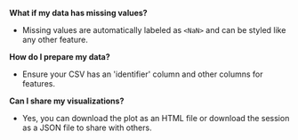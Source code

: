**What if my data has missing values?**

- Missing values are automatically labeled as `<NaN>` and can be styled like any other feature.

**How do I prepare my data?**

- Ensure your CSV has an 'identifier' column and other columns for features.

**Can I share my visualizations?**

- Yes, you can download the plot as an HTML file or download the session as a JSON file to share with others.
